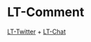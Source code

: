 # LT-Comment  

[LT-Twitter](https://github.com/Growthers/LT-Twitter) + [LT-Chat](https://github.com/Growthers/LT-Chat)  
